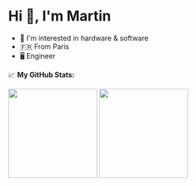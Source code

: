 <!--
**martabal/martabal** is a ✨ _special_ ✨ repository because its `README.md` (this file) appears on your GitHub profile.
-->
# Hi 👋, I'm Martin

- 👀 I'm interested in hardware & software
- 🇫🇷 From Paris
- 🖥️ Engineer

📈 **My GitHub Stats:**
<div>
  <img height="180em" src="https://github-readme-stats.vercel.app/api?username=martabal&show_icons=true&theme=dark"/>
  <img height="180em" src="https://github-readme-stats.vercel.app/api/top-langs/?username=martabal&layout=compact&show_icons=true&theme=dark"/>
</div>
